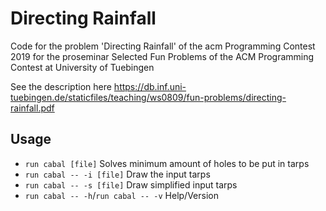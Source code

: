 # Directing Rainfall

Code for the problem 'Directing Rainfall' of the acm Programming Contest 2019 for
the proseminar Selected Fun Problems of the ACM Programming Contest at University
of Tuebingen

See the description here https://db.inf.uni-tuebingen.de/staticfiles/teaching/ws0809/fun-problems/directing-rainfall.pdf

## Usage

- `run cabal [file]` Solves minimum amount of holes to be put in tarps
- `run cabal -- -i [file]` Draw the input tarps
- `run cabal -- -s [file]` Draw simplified input tarps
- `run cabal -- -h`/`run cabal -- -v` Help/Version 
